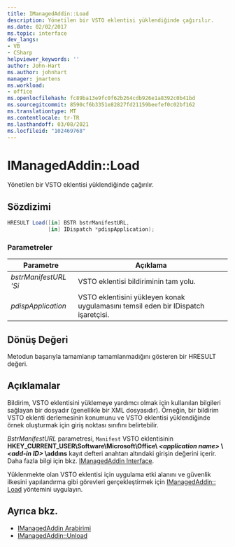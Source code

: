 ```yaml
---
title: IManagedAddin::Load
description: Yönetilen bir VSTO eklentisi yüklendiğinde çağırılır.
ms.date: 02/02/2017
ms.topic: interface
dev_langs:
- VB
- CSharp
helpviewer_keywords: ''
author: John-Hart
ms.author: johnhart
manager: jmartens
ms.workload:
- office
ms.openlocfilehash: fc89ba13e9fc0f62b264cdb926e1a8392c0b41bd
ms.sourcegitcommit: 8590cf6b3351e82827fd21159beefef0c02bf162
ms.translationtype: MT
ms.contentlocale: tr-TR
ms.lasthandoff: 03/08/2021
ms.locfileid: "102469768"
---
```

# <a name="imanagedaddinload"></a>IManagedAddin::Load
  Yönetilen bir VSTO eklentisi yüklendiğinde çağırılır.

## <a name="syntax"></a>Sözdizimi

```csharp
HRESULT Load([in] BSTR bstrManifestURL,
             [in] IDispatch *pdispApplication);
```

### <a name="parameters"></a>Parametreler

|Parametre|Açıklama|
|---------------|-----------------|
|*bstrManifestURL 'Si*|VSTO eklentisi bildiriminin tam yolu.|
|*pdispApplication*|VSTO eklentisini yükleyen konak uygulamasını temsil eden bir IDispatch işaretçisi.|

## <a name="return-value"></a>Dönüş Değeri
 Metodun başarıyla tamamlanıp tamamlanmadığını gösteren bir HRESULT değeri.

## <a name="remarks"></a>Açıklamalar
 Bildirim, VSTO eklentisini yüklemeye yardımcı olmak için kullanılan bilgileri sağlayan bir dosyadır (genellikle bir XML dosyasıdır). Örneğin, bir bildirim VSTO eklenti derlemesinin konumunu ve VSTO eklentisi yüklendiğinde örnek oluşturmak için giriş noktası sınıfını belirtebilir.

 *BstrManifestURL* parametresi, `Manifest` VSTO eklentisinin **HKEY_CURRENT_USER\Software\Microsoft\Office\\ _\<application name>_ \\ _\<add-in ID>_ \addıns** kayıt defteri anahtarı altındaki girişin değerini içerir. Daha fazla bilgi için bkz. [IManagedAddin Interface](../vsto/imanagedaddin-interface.md).

 Yüklenmekte olan VSTO eklentisi için uygulama etki alanını ve güvenlik ilkesini yapılandırma gibi görevleri gerçekleştirmek için [IManagedAddin:: Load](../vsto/imanagedaddin-load.md) yöntemini uygulayın.

## <a name="see-also"></a>Ayrıca bkz.
- [IManagedAddin Arabirimi](../vsto/imanagedaddin-interface.md)
- [IManagedAddin::Unload](../vsto/imanagedaddin-unload.md)
